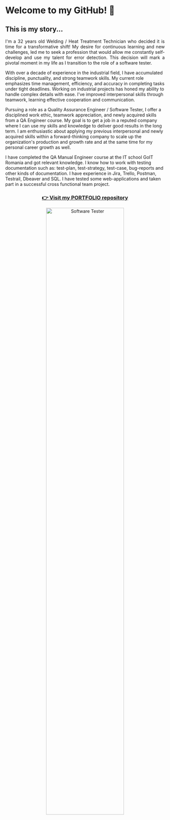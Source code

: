 


# Welcome to my GitHub! :wave:

## This is my story...

<p align="justify">I'm a 32 years old Welding / Heat Treatment Technician who decided it is time for a transformative shift! My desire for continuous learning and new challenges, led me to seek a profession that would allow me constantly self-develop and use my talent for error detection. This decision will mark a pivotal moment in my life as I transition to the role of a software tester.

With over a decade of experience in the industrial field, I have accumulated discipline, punctuality, and strong teamwork skills. My current role emphasizes time management, efficiency, and accuracy in completing tasks under tight deadlines. Working on industrial projects has honed my ability to handle complex details with ease. I've improved interpersonal skills through teamwork, learning effective cooperation and communication.

Pursuing a role as a Quality Assurance Engineer / Software Tester, I offer a disciplined work ethic, teamwork appreciation, and newly acquired skills from a QA Engineer course. My goal is to get a job in a reputed company where I can use my skills and knowledge to deliver good results in the long term. I am enthusiastic about applying my previous interpersonal and newly acquired skills within a forward-thinking company to scale up the organization's production and growth rate and at the same time for my personal career growth as well.

I have completed the QA Manual Engineer course at the IT school GoIT Romania and got relevant knowledge. I know how to work with testing documentation such as: test-plan, test-strategy, test-case, bug-reports and other kinds of documentation. I have experience in Jira, Trello, Postman, Testrail, Dbeaver and SQL. I have tested some web-applications and taken part in a successful cross functional team project.</p>

### <p align="center"><a href="https://github.com/MihaiIonutAlexandru/PORTFOLIO" target="_blank">:point_right: Visit my <b>PORTFOLIO</b> repository</a></p>

<p align="center"><img src="https://i.imgur.com/G8GE1Xw.png" alt="Software Tester" width="70%" height="70%"></p>
